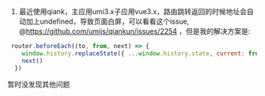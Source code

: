 1. 最近使用qiank，主应用umi3.x子应用vue3.x，路由跳转返回的时候地址会自动加上undefined，导致页面白屏，可以看看这个issue, @https://github.com/umijs/qiankun/issues/2254 ，但是我的解决方案是:
```js
 router.beforeEach((to, from, next) => {
    window.history.replaceState({ ...window.history.state, current: from.path }, 0)
    next()
  })
```
暂时没发现其他问题
